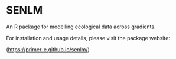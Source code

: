 # SENLM

An R package for modelling ecological data across gradients.

For installation and usage details, please visit the package website:

  (https://primer-e.github.io/senlm/)
